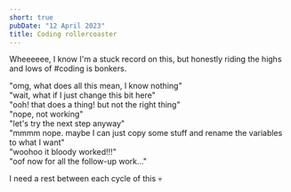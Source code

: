 ```yaml
---
short: true
pubDate: "12 April 2023"
title: Coding rollercoaster
---
```


Wheeeeee, I know I'm a stuck record on this, but honestly riding the highs and lows of #coding is bonkers.

"omg, what does all this mean, I know nothing"  
"wait, what if I just change this bit here"  
"ooh! that does a thing! but not the right thing"  
"nope, not working"  
"let's try the next step anyway"  
"mmmm nope. maybe I can just copy some stuff and rename the variables to what I want"  
"woohoo it bloody worked!!!"  
"oof now for all the follow-up work..."

I need a rest between each cycle of this 💀
